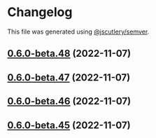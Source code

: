 # Changelog

This file was generated using [@jscutlery/semver](https://github.com/jscutlery/semver).

## [0.6.0-beta.48](https://github.com/notional-finance/notional-monorepo/compare/sdk-0.6.0-beta.47...sdk-0.6.0-beta.48) (2022-11-07)

## [0.6.0-beta.47](https://github.com/notional-finance/notional-monorepo/compare/sdk-0.6.0-beta.46...sdk-0.6.0-beta.47) (2022-11-07)

## [0.6.0-beta.46](https://github.com/notional-finance/notional-monorepo/compare/sdk-0.6.0-beta.45...sdk-0.6.0-beta.46) (2022-11-07)

## [0.6.0-beta.45](https://github.com/notional-finance/notional-monorepo/compare/sdk-0.6.0-beta.44...sdk-0.6.0-beta.45) (2022-11-07)
